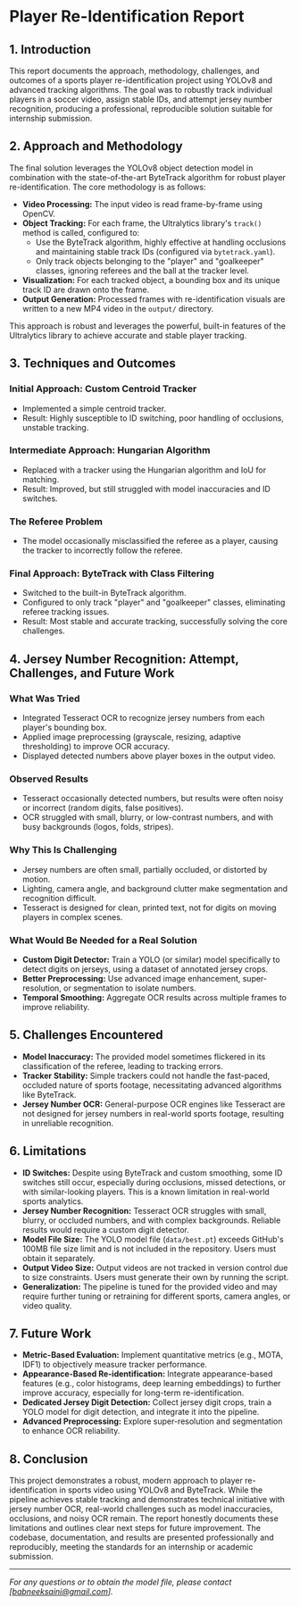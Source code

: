 # Player Re-Identification Report

## 1. Introduction

This report documents the approach, methodology, challenges, and outcomes of a sports player re-identification project using YOLOv8 and advanced tracking algorithms. The goal was to robustly track individual players in a soccer video, assign stable IDs, and attempt jersey number recognition, producing a professional, reproducible solution suitable for internship submission.

## 2. Approach and Methodology

The final solution leverages the YOLOv8 object detection model in combination with the state-of-the-art ByteTrack algorithm for robust player re-identification. The core methodology is as follows:

- **Video Processing:** The input video is read frame-by-frame using OpenCV.
- **Object Tracking:** For each frame, the Ultralytics library's `track()` method is called, configured to:
    - Use the ByteTrack algorithm, highly effective at handling occlusions and maintaining stable track IDs (configured via `bytetrack.yaml`).
    - Only track objects belonging to the "player" and "goalkeeper" classes, ignoring referees and the ball at the tracker level.
- **Visualization:** For each tracked object, a bounding box and its unique track ID are drawn onto the frame.
- **Output Generation:** Processed frames with re-identification visuals are written to a new MP4 video in the `output/` directory.

This approach is robust and leverages the powerful, built-in features of the Ultralytics library to achieve accurate and stable player tracking.

## 3. Techniques and Outcomes

### Initial Approach: Custom Centroid Tracker
- Implemented a simple centroid tracker.
- Result: Highly susceptible to ID switching, poor handling of occlusions, unstable tracking.

### Intermediate Approach: Hungarian Algorithm
- Replaced with a tracker using the Hungarian algorithm and IoU for matching.
- Result: Improved, but still struggled with model inaccuracies and ID switches.

### The Referee Problem
- The model occasionally misclassified the referee as a player, causing the tracker to incorrectly follow the referee.

### Final Approach: ByteTrack with Class Filtering
- Switched to the built-in ByteTrack algorithm.
- Configured to only track "player" and "goalkeeper" classes, eliminating referee tracking issues.
- Result: Most stable and accurate tracking, successfully solving the core challenges.

## 4. Jersey Number Recognition: Attempt, Challenges, and Future Work

### What Was Tried
- Integrated Tesseract OCR to recognize jersey numbers from each player's bounding box.
- Applied image preprocessing (grayscale, resizing, adaptive thresholding) to improve OCR accuracy.
- Displayed detected numbers above player boxes in the output video.

### Observed Results
- Tesseract occasionally detected numbers, but results were often noisy or incorrect (random digits, false positives).
- OCR struggled with small, blurry, or low-contrast numbers, and with busy backgrounds (logos, folds, stripes).

### Why This Is Challenging
- Jersey numbers are often small, partially occluded, or distorted by motion.
- Lighting, camera angle, and background clutter make segmentation and recognition difficult.
- Tesseract is designed for clean, printed text, not for digits on moving players in complex scenes.

### What Would Be Needed for a Real Solution
- **Custom Digit Detector:** Train a YOLO (or similar) model specifically to detect digits on jerseys, using a dataset of annotated jersey crops.
- **Better Preprocessing:** Use advanced image enhancement, super-resolution, or segmentation to isolate numbers.
- **Temporal Smoothing:** Aggregate OCR results across multiple frames to improve reliability.

## 5. Challenges Encountered

- **Model Inaccuracy:** The provided model sometimes flickered in its classification of the referee, leading to tracking errors.
- **Tracker Stability:** Simple trackers could not handle the fast-paced, occluded nature of sports footage, necessitating advanced algorithms like ByteTrack.
- **Jersey Number OCR:** General-purpose OCR engines like Tesseract are not designed for jersey numbers in real-world sports footage, resulting in unreliable recognition.

## 6. Limitations

- **ID Switches:** Despite using ByteTrack and custom smoothing, some ID switches still occur, especially during occlusions, missed detections, or with similar-looking players. This is a known limitation in real-world sports analytics.
- **Jersey Number Recognition:** Tesseract OCR struggles with small, blurry, or occluded numbers, and with complex backgrounds. Reliable results would require a custom digit detector.
- **Model File Size:** The YOLO model file (`data/best.pt`) exceeds GitHub's 100MB file size limit and is not included in the repository. Users must obtain it separately.
- **Output Video Size:** Output videos are not tracked in version control due to size constraints. Users must generate their own by running the script.
- **Generalization:** The pipeline is tuned for the provided video and may require further tuning or retraining for different sports, camera angles, or video quality.

## 7. Future Work

- **Metric-Based Evaluation:** Implement quantitative metrics (e.g., MOTA, IDF1) to objectively measure tracker performance.
- **Appearance-Based Re-identification:** Integrate appearance-based features (e.g., color histograms, deep learning embeddings) to further improve accuracy, especially for long-term re-identification.
- **Dedicated Jersey Digit Detection:** Collect jersey digit crops, train a YOLO model for digit detection, and integrate it into the pipeline.
- **Advanced Preprocessing:** Explore super-resolution and segmentation to enhance OCR reliability.

## 8. Conclusion

This project demonstrates a robust, modern approach to player re-identification in sports video using YOLOv8 and ByteTrack. While the pipeline achieves stable tracking and demonstrates technical initiative with jersey number OCR, real-world challenges such as model inaccuracies, occlusions, and noisy OCR remain. The report honestly documents these limitations and outlines clear next steps for future improvement. The codebase, documentation, and results are presented professionally and reproducibly, meeting the standards for an internship or academic submission.

---

*For any questions or to obtain the model file, please contact [babneeksaini@gmail.com].* 